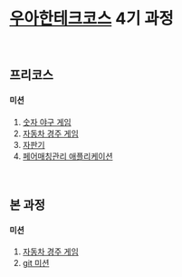 # [우아한테크코스](https://woowacourse.github.io) 4기 과정
<br>

## 프리코스 

#### 미션 
1. [숫자 야구 게임](https://github.com/seong-wooo/java-baseball-precourse/tree/seongwoo)
2. [자동차 경주 게임](https://github.com/seong-wooo/java-racingcar-precourse/tree/seongwoo)
3. [자판기](https://github.com/seong-wooo/java-vendingmachine-precourse/tree/seongwoo)
4. [페어매칭관리 애플리케이션](https://github.com/seong-wooo/java-pairmatching-precourse/tree/seongwoo)
<br>

## 본 과정

#### 미션
1. [자동차 경주 게임](https://github.com/woowacourse/java-racingcar/tree/seong-wooo)
2. [git 미션](https://github.com/seong-wooo/git-mission)
